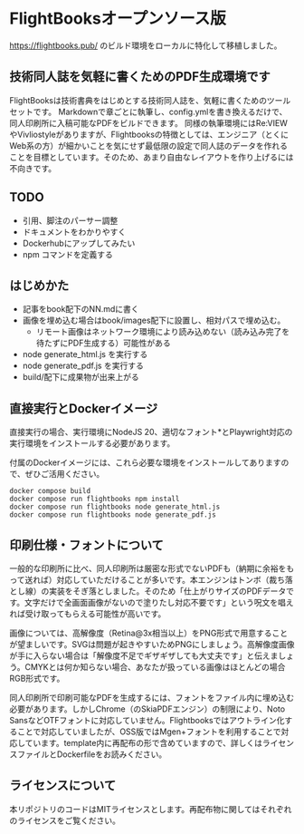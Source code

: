# FlightBooksオープンソース版

https://flightbooks.pub/ のビルド環境をローカルに特化して移植しました。

## 技術同人誌を気軽に書くためのPDF生成環境です

FlightBooksは技術書典をはじめとする技術同人誌を、気軽に書くためのツールセットです。
Markdownで章ごとに執筆し、config.ymlを書き換えるだけで、同人印刷所に入稿可能なPDFをビルドできます。
同様の執筆環境にはRe:VIEWやVivliostyleがありますが、Flightbooksの特徴としては、エンジニア（とくにWeb系の方）が細かいことを気にせず最低限の設定で同人誌のデータを作れることを目標としています。そのため、あまり自由なレイアウトを作り上げるには不向きです。

## TODO

- 引用、脚注のパーサー調整
- ドキュメントをわかりやすく
- Dockerhubにアップしてみたい
- npm コマンドを定義する

## はじめかた

- 記事をbook配下のNN.mdに書く
- 画像を埋め込む場合はbook/images配下に設置し、相対パスで埋め込む。
  - リモート画像はネットワーク環境により読み込めない（読み込み完了を待たずにPDF生成する）可能性がある
- node generate_html.js を実行する
- node generate_pdf.js を実行する
- build/配下に成果物が出来上がる

## 直接実行とDockerイメージ

直接実行の場合、実行環境にNodeJS 20、適切なフォント*とPlaywright対応の実行環境をインストールする必要があります。

付属のDockerイメージには、これら必要な環境をインストールしてありますので、ぜひご活用ください。

```
docker compose build
docker compose run flightbooks npm install
docker compose run flightbooks node generate_html.js
docker compose run flightbooks node generate_pdf.js
```

## 印刷仕様・フォントについて

一般的な印刷所に比べ、同人印刷所は厳密な形式でないPDFも（納期に余裕をもって送れば）対応していただけることが多いです。本エンジンはトンボ（裁ち落とし線）の実装をそぎ落としました。そのため「仕上がりサイズのPDFデータです。文字だけで全画面画像がないので塗りたし対応不要です」という呪文を唱えれば受け取ってもらえる可能性が高いです。

画像については、高解像度（Retina@3x相当以上）をPNG形式で用意することが望ましいです。SVGは問題が起きやすいためPNGにしましょう。高解像度画像が手に入らない場合は「解像度不足でギザギザしても大丈夫です」と伝えましょう。CMYKとは何か知らない場合、あなたが扱っている画像はほとんどの場合RGB形式です。

同人印刷所で印刷可能なPDFを生成するには、フォントをファイル内に埋め込む必要があります。しかしChrome（のSkiaPDFエンジン）の制限により、Noto SansなどOTFフォントに対応していません。Flightbooksではアウトライン化することで対応していましたが、OSS版ではMgen+フォントを利用することで対応しています。template内に再配布の形で含めていますので、詳しくはライセンスファイルとDockerfileをお読みください。

## ライセンスについて

本リポジトリのコードはMITライセンスとします。再配布物に関してはそれぞれのライセンスをご覧ください。